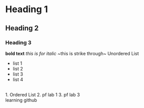 # Heading 1
## Heading 2
### Heading 3
**bold text**
_this is for italic_
~this is strike through~
Unordered List
<br/>
- list 1
- list 2
- list 3
- list 4
<br/>
1. Ordered List
2. pf lab 1
3. pf lab 3
<br/>
learning github

